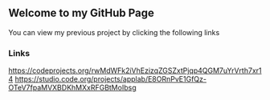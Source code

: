 ## Welcome to my GitHub Page

You can view my previous project by clicking the following links


### Links

https://codeprojects.org/rwMdWFk2iVhEzizqZGSZxtPjqp4QGM7uYrVrth7xr14
https://studio.code.org/projects/applab/E8ORnPvE1GfQz-OTeV7fpaMVXBDKhMXxRFGBtMoIbsg

